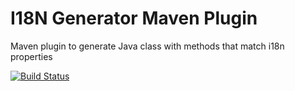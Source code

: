 I18N Generator Maven Plugin
===========================

Maven plugin to generate Java class with methods that match i18n properties

[![Build Status](https://travis-ci.org/ggiamarchi/i18n-generator-maven-plugin.png?branch=master)](https://travis-ci.org/ggiamarchi/i18n-generator-maven-plugin)


